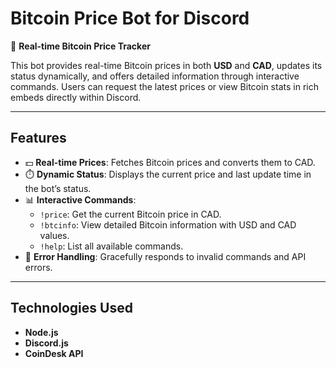 # **Bitcoin Price Bot for Discord**  
🚀 **Real-time Bitcoin Price Tracker**

This bot provides real-time Bitcoin prices in both **USD** and **CAD**, updates its status dynamically, and offers detailed information through interactive commands. Users can request the latest prices or view Bitcoin stats in rich embeds directly within Discord.

---

## **Features**  
- 💵 **Real-time Prices**: Fetches Bitcoin prices and converts them to CAD.  
- ⏱️ **Dynamic Status**: Displays the current price and last update time in the bot’s status.  
- 📊 **Interactive Commands**:  
  - `!price`: Get the current Bitcoin price in CAD.  
  - `!btcinfo`: View detailed Bitcoin information with USD and CAD values.  
  - `!help`: List all available commands.  
- 🎯 **Error Handling**: Gracefully responds to invalid commands and API errors.

---

## **Technologies Used**  
- **Node.js**  
- **Discord.js**  
- **CoinDesk API**  
